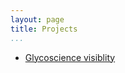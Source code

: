 ```yaml
---
layout: page
title: Projects
...
```


* [Glycoscience visiblity](https://github.com/the-human-glycome-project/visibility)
